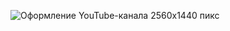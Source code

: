 ![Оформление YouTube-канала 2560x1440 пикс](https://user-images.githubusercontent.com/79171712/145860459-e8fe348f-3401-4efe-8e04-5453efe0a70a.gif)
